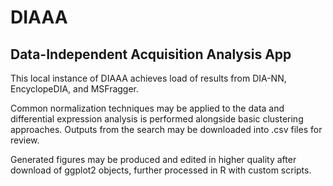 # DIAAA
## Data-Independent Acquisition Analysis App

This local instance of DIAAA achieves load of results from DIA-NN, EncyclopeDIA, and MSFragger. 

Common normalization techniques may be applied to the data and differential expression analysis is performed alongside basic clustering approaches. Outputs from the search may be downloaded into .csv files for review.

Generated figures may be produced and edited in higher quality after download of ggplot2 objects, further processed in R with custom scripts. 
